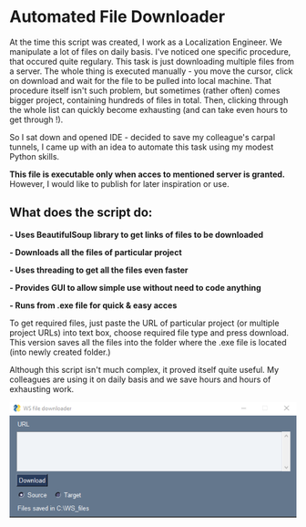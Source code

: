 # Automated File Downloader

At the time this script was created, I work as a Localization Engineer. We manipulate a lot of files on daily basis. I've noticed one specific procedure, that occured 
quite regulary. This task is just downloading multiple files from a server. The whole thing is executed manually - you move the cursor, click on download and wait
for the file to be pulled into local machine. That procedure itself isn't such problem, but sometimes (rather often) comes bigger project, containing hundreds of files in total. Then,
clicking through the whole list can quickly become exhausting (and can take even hours to get through !). 

So I sat down and opened IDE - decided to save my colleague's carpal tunnels, I came up with an idea to automate this task using my modest Python skills.

**This file is executable only when acces to mentioned server is granted.** However, I would like to publish for later inspiration or use.

## What does the script do:
**- Uses BeautifulSoup library to get links of files to be downloaded**

**- Downloads all the files of particular project**

**- Uses threading to get all the files even faster** 

**- Provides GUI to allow simple use without need to code anything** 

**- Runs from .exe file for quick & easy acces**

To get required files, just paste the URL of particular project (or multiple project URLs) into text box, choose required file type and press download. This version 
saves all the files into the folder where the .exe file is located (into newly created folder.)

Although this script isn't much complex, it proved itself quite useful. My colleagues are using it on daily basis and we save hours and hours of exhausting work.

![alt text](https://github.com/viliam-gago/automated_file_downloader/blob/master/img/pic.png?raw=true)
